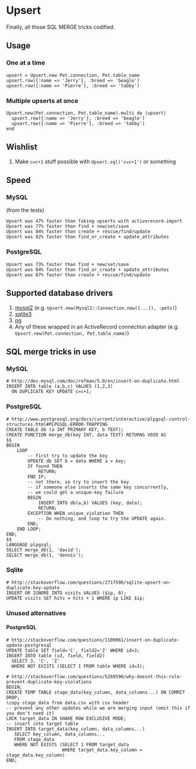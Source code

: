 # Upsert

Finally, all those SQL MERGE tricks codified.

## Usage

### One at a time

    upsert = Upsert.new Pet.connection, Pet.table_name
    upsert.row({:name => 'Jerry'}, :breed => 'beagle')
    upsert.row({:name => 'Pierre'}, :breed => 'tabby')

### Multiple upserts at once

    Upsert.new(Pet.connection, Pet.table_name).multi do |upsert|
      upsert.row({:name => 'Jerry'}, :breed => 'beagle')
      upsert.row({:name => 'Pierre'}, :breed => 'tabby')
    end

## Wishlist

1. Make `c=c+1` stuff possible with `Upsert.sql('c=c+1')` or something

## Speed

### MySQL

(from the tests)

    Upsert was 47% faster than faking upserts with activerecord-import
    Upsert was 77% faster than find + new/set/save
    Upsert was 84% faster than create + rescue/find/update
    Upsert was 82% faster than find_or_create + update_attributes

### PostgreSQL

    Upsert was 73% faster than find + new/set/save
    Upsert was 84% faster than find_or_create + update_attributes
    Upsert was 87% faster than create + rescue/find/update

## Supported database drivers

1. [mysql2](https://rubygems.org/gems/mysql2) (e.g. `Upsert.new(Mysql2::Connection.new([...]), :pets)`)
2. [sqlite3](https://rubygems.org/gems/sqlite3)
3. [pg](https://rubygems.org/gems/pg)
4. Any of these wrapped in an ActiveRecord connection adapter (e.g. `Upsert.new(Pet.connection, Pet.table_name)`)

## SQL merge tricks in use

### MySQL

    # http://dev.mysql.com/doc/refman/5.0/en/insert-on-duplicate.html
    INSERT INTO table (a,b,c) VALUES (1,2,3)
      ON DUPLICATE KEY UPDATE c=c+1;

### PostgreSQL

    # http://www.postgresql.org/docs/current/interactive/plpgsql-control-structures.html#PLPGSQL-ERROR-TRAPPING
    CREATE TABLE db (a INT PRIMARY KEY, b TEXT);
    CREATE FUNCTION merge_db(key INT, data TEXT) RETURNS VOID AS
    $$
    BEGIN
        LOOP
            -- first try to update the key
            UPDATE db SET b = data WHERE a = key;
            IF found THEN
                RETURN;
            END IF;
            -- not there, so try to insert the key
            -- if someone else inserts the same key concurrently,
            -- we could get a unique-key failure
            BEGIN
                INSERT INTO db(a,b) VALUES (key, data);
                RETURN;
            EXCEPTION WHEN unique_violation THEN
                -- Do nothing, and loop to try the UPDATE again.
            END;
        END LOOP;
    END;
    $$
    LANGUAGE plpgsql;
    SELECT merge_db(1, 'david');
    SELECT merge_db(1, 'dennis');

### Sqlite

    # http://stackoverflow.com/questions/2717590/sqlite-upsert-on-duplicate-key-update
    INSERT OR IGNORE INTO visits VALUES ($ip, 0);
    UPDATE visits SET hits = hits + 1 WHERE ip LIKE $ip;

### Unused alternatives

#### PostgreSQL

    # http://stackoverflow.com/questions/1109061/insert-on-duplicate-update-postgresql
    UPDATE table SET field='C', field2='Z' WHERE id=3;
    INSERT INTO table (id, field, field2)
      SELECT 3, 'C', 'Z'
      WHERE NOT EXISTS (SELECT 1 FROM table WHERE id=3);

    # http://stackoverflow.com/questions/5269590/why-doesnt-this-rule-prevent-duplicate-key-violations
    BEGIN;
    CREATE TEMP TABLE stage_data(key_column, data_columns...) ON COMMIT DROP;
    \copy stage_data from data.csv with csv header
    -- prevent any other updates while we are merging input (omit this if you don't need it)
    LOCK target_data IN SHARE ROW EXCLUSIVE MODE;
    -- insert into target table
    INSERT INTO target_data(key_column, data_columns...)
       SELECT key_column, data_columns...
       FROM stage_data
       WHERE NOT EXISTS (SELECT 1 FROM target_data
                         WHERE target_data.key_column = stage_data.key_column)
    END;